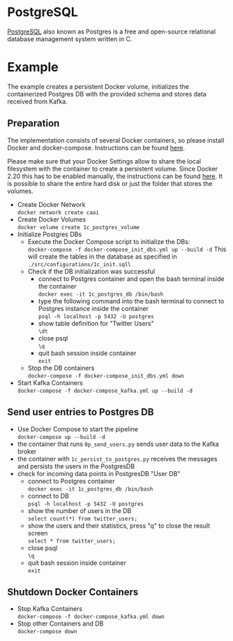 # PostgreSQL
[PostgreSQL](https://www.postgresql.org/) also known as Postgres is a free and open-source relational database management system written in C.

# Example
The example creates a persistent Docker volume, initializes the containerized Postgres DB with the provided schema and stores data received from Kafka. 

## Preparation
The implementation consists of several Docker containers, so please install Docker and docker-compose. 
Instructions can be found [here](https://github.com/janstrohschein/KOARCH/tree/master/Big_Data_Platform/Docker).

Please make sure that your Docker Settings allow to share the local filesystem with the container to create a persistent volume.
Since Docker 2.20 this has to be enabled manually, the instructions can be found [here](https://stackoverflow.com/questions/60754297/docker-compose-failed-to-build-filesharing-has-been-cancelled).
It is possible to share the entire hard disk or just the folder that stores the volumes. 

- Create Docker Network\
  `docker network create caai`
- Create Docker Volumes\
  `docker volume create 1c_postgres_volume`
- Initialize Postgres DBs
  - Execute the Docker Compose script to initialize the DBs:\
    `docker-compose -f docker-compose_init_dbs.yml up --build -d`
    This will create the tables in the database as specified in `./src/configurations/1c_init.sql`\
  - Check if the DB initialization was successful
    - connect to Postgres container and open the bash terminal inside the container\
      `docker exec -it 1c_postgres_db /bin/bash`
    - type the following command into the bash terminal to connect to Postgres instance inside the container\
      `psql -h localhost -p 5432 -U postgres`
    - show table definition for "Twitter Users"\
      `\dt`
    - close psql\
      `\q`
    - quit bash session inside container\
      `exit`
  - Stop the DB containers\
    `docker-compose -f docker-compose_init_dbs.yml down`
- Start Kafka Containers\
  `docker-compose -f docker-compose_kafka.yml up --build -d`

## Send user entries to Postgres DB
- Use Docker Compose to start the pipeline\
  `docker-compose up --build -d`
- the container that runs `0p_send_users.py` sends user data to the Kafka broker
- the container with `1c_persist_to_postgres.py` receives the messages and persists the users in the PostgresDB
- check for incoming data points in PostgresDB "User DB"
  - connect to Postgres container\
    `docker exec -it 1c_postgres_db /bin/bash`
  - connect to DB\
    `psql -h localhost -p 5432 -U postgres`
  - show the number of users in the DB\
    `select count(*) from twitter_users;`
  - show the users and their statistics, press "q" to close the result screen\
    `select * from twitter_users;`
  - close psql\
    `\q`
  - quit bash session inside container\
    `exit`

## Shutdown Docker Containers
- Stop Kafka Containers\
    `docker-compose -f docker-compose_kafka.yml down`
- Stop other Containers and DB\
    `docker-compose down`
